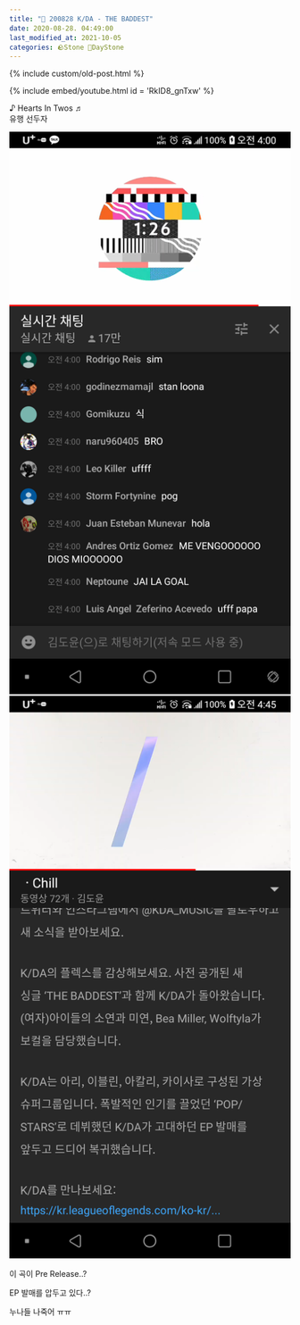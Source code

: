 ```yaml
---
title: "🌱 200828 K/DA - THE BADDEST"
date: 2020-08-28. 04:49:00
last_modified_at: 2021-10-05
categories: 🪨Stone 🌱DayStone
---
```

{% include custom/old-post.html %}

{% include embed/youtube.html id = '​RkID8_gnTxw' %}

♪ Hearts In Twos ♬  
유행 선두자  

![1598557788771](../../assets/img/2020/200828_0000.png)
![1598557789590](../../assets/img/2020/200828_0001.png)

이 곡이 Pre Release..?  

EP 발매를 압두고 있다..?  

누나들 나죽어 ㅠㅠ  
